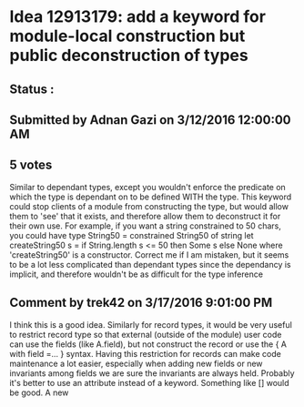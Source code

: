 # Idea 12913179: add a keyword for module-local construction but public deconstruction of types #

## Status : 

## Submitted by Adnan Gazi on 3/12/2016 12:00:00 AM

## 5 votes

Similar to dependant types, except you wouldn't enforce the predicate on which the type is dependant on to be defined WITH the type.
This keyword could stop clients of a module from constructing the type, but would allow them to 'see' that it exists, and therefore allow them to deconstruct it for their own use.
For example, if you want a string constrained to 50 chars, you could have
type String50 = constrained String50 of string
let createString50 s = if String.length s <= 50 then Some s else None
where 'createString50' is a constructor.
Correct me if I am mistaken, but it seems to be a lot less complicated than dependant types since the dependancy is implicit, and therefore wouldn't be as difficult for the type inference




## Comment by trek42 on 3/17/2016 9:01:00 PM

I think this is a good idea. Similarly for record types, it would be very useful to restrict record type so that external (outside of the module) user code can use the fields (like A.field), but not construct the record or use the { A with field =... } syntax. Having this restriction for records can make code maintenance a lot easier, especially when adding new fields or new invariants among fields we are sure the invariants are always held.
Probably it's better to use an attribute instead of a keyword. Something like [<PrivateConstructor>] would be good.
A new

